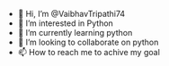 - 👋 Hi, I’m @VaibhavTripathi74
- 👀 I’m interested in Python
- 🌱 I’m currently learning python
- 💞️ I’m looking to collaborate on python
- 📫 How to reach me to achive my goal

<!---
VaibhavTripathi74/VaibhavTripathi74 is a ✨ special ✨ repository because its `README.md` (this file) appears on your GitHub profile.
You can click the Preview link to take a look at your changes.
--->
